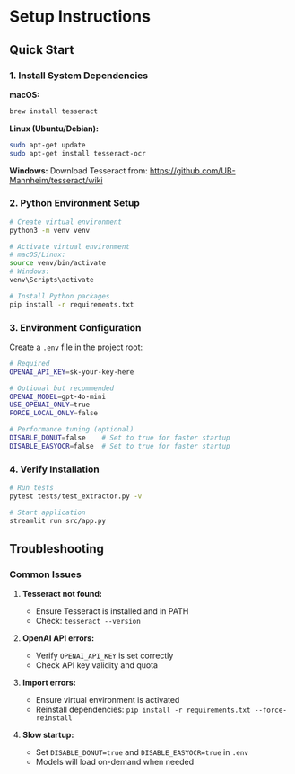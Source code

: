 # Setup Instructions

## Quick Start

### 1. Install System Dependencies

**macOS:**
```bash
brew install tesseract
```

**Linux (Ubuntu/Debian):**
```bash
sudo apt-get update
sudo apt-get install tesseract-ocr
```

**Windows:**
Download Tesseract from: https://github.com/UB-Mannheim/tesseract/wiki

### 2. Python Environment Setup

```bash
# Create virtual environment
python3 -m venv venv

# Activate virtual environment
# macOS/Linux:
source venv/bin/activate
# Windows:
venv\Scripts\activate

# Install Python packages
pip install -r requirements.txt
```

### 3. Environment Configuration

Create a `.env` file in the project root:

```bash
# Required
OPENAI_API_KEY=sk-your-key-here

# Optional but recommended
OPENAI_MODEL=gpt-4o-mini
USE_OPENAI_ONLY=true
FORCE_LOCAL_ONLY=false

# Performance tuning (optional)
DISABLE_DONUT=false    # Set to true for faster startup
DISABLE_EASYOCR=false  # Set to true for faster startup
```

### 4. Verify Installation

```bash
# Run tests
pytest tests/test_extractor.py -v

# Start application
streamlit run src/app.py
```

## Troubleshooting

### Common Issues

1. **Tesseract not found:**
   - Ensure Tesseract is installed and in PATH
   - Check: `tesseract --version`

2. **OpenAI API errors:**
   - Verify `OPENAI_API_KEY` is set correctly
   - Check API key validity and quota

3. **Import errors:**
   - Ensure virtual environment is activated
   - Reinstall dependencies: `pip install -r requirements.txt --force-reinstall`

4. **Slow startup:**
   - Set `DISABLE_DONUT=true` and `DISABLE_EASYOCR=true` in `.env`
   - Models will load on-demand when needed
